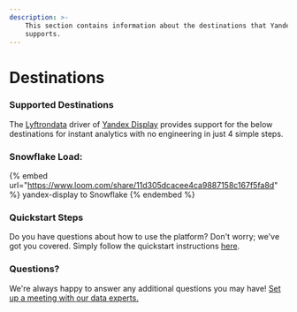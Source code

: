 ```yaml
---
description: >-
    This section contains information about the destinations that Yandex Display
    supports.
---
```


# Destinations

### Supported Destinations

The [Lyftrondata](https://www.lyftrondata.com/) driver of [Yandex Display](https://www.lyftrondata.com/integration/yandex-display/) provides support for the below destinations for instant analytics with no engineering in just 4 simple steps.

### Snowflake Load:

{% embed url="https://www.loom.com/share/11d305dcacee4ca9887158c167f5fa8d" %}
yandex-display to Snowflake
{% endembed %}

### Quickstart Steps

Do you have questions about how to use the platform? Don't worry; we've got you covered. Simply follow the quickstart instructions [here](../../../quickstart-steps.md).

### Questions? <a href="#questions" id="questions"></a>

We're always happy to answer any additional questions you may have! [Set up a meeting with our data experts.](https://www.lyftrondata.com/book-a-meeting/)
